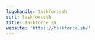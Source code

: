 ```yaml
---
logohandle: taskforcesh
sort: taskforcesh
title: Taskforce.sh
website: 'https://taskforce.sh/'
---
```

